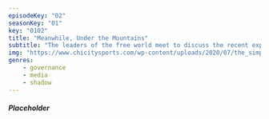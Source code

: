```yaml
---
episodeKey: "02"
seasonKey: "01"
key: "0102"
title: "Meanwhile, Under the Mountains"
subtitle: "The leaders of the free world meet to discuss the recent exposition."
img: "https://www.chicitysports.com/wp-content/uploads/2020/07/the_simpsons_couch_a_l.0.jpg"
genres: 
    - governance
    - media
    - shadow
---
```


##### Placeholder
